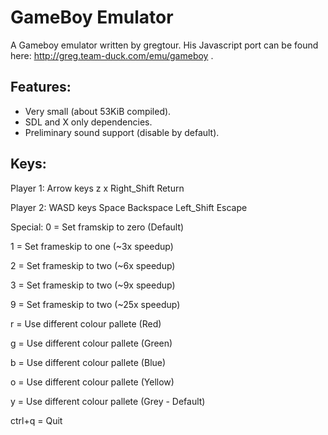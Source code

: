 # GameBoy Emulator
A Gameboy emulator written by gregtour. His Javascript port can be found here: http://greg.team-duck.com/emu/gameboy .

## Features:
- Very small (about 53KiB compiled).
- SDL and X only dependencies.
- Preliminary sound support (disable by default).

## Keys:
Player 1:
Arrow keys
z
x
Right_Shift
Return

Player 2:
WASD keys
Space
Backspace
Left_Shift
Escape

Special:
0 = Set framskip to zero (Default)

1 = Set frameskip to one (~3x speedup)

2 = Set frameskip to two (~6x speedup)

3 = Set frameskip to two (~9x speedup)

9 = Set frameskip to two (~25x speedup)

r = Use different colour pallete (Red)

g = Use different colour pallete (Green)

b = Use different colour pallete (Blue)

o = Use different colour pallete (Yellow)

y = Use different colour pallete (Grey - Default)

ctrl+q = Quit

